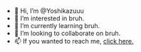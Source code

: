 - 👋 Hi, I’m @Yoshikazuuu
- 👀 I’m interested in bruh.
- 🌱 I’m currently learning bruh.
- 💞️ I’m looking to collaborate on bruh.
- 📫 If you wanted to reach me, [click here.](https://yoshi.moe)

<!---
Yoshikazuuu/Yoshikazuuu is a ✨ special ✨ repository because its `README.md` (this file) appears on your GitHub profile.
You can click the Preview link to take a look at your changes.
--->
